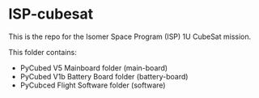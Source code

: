 # ISP-cubesat
This is the repo for the Isomer Space Program (ISP) 1U CubeSat mission.

This folder contains:
- PyCubed V5 Mainboard folder (main-board)
- PyCubed V1b Battery Board folder (battery-board)
- PyCubced Flight Software folder (software)
